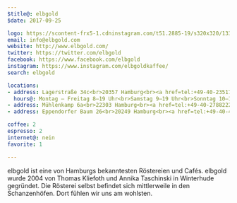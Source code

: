 ```yaml
---
$title@: elbgold
$date: 2017-09-25

logo: https://scontent-frx5-1.cdninstagram.com/t51.2885-19/s320x320/13398562_1056639054449275_1930967290_a.jpg
email: info@elbgold.com
website: http://www.elbgold.com/
twitter: https://twitter.com/elbgold
facebook: https://www.facebook.com/elbgold
instagram: https://www.instagram.com/elbgoldkaffee/
search: elbgold

locations:
- address: Lagerstraße 34c<br>20357 Hamburg<br><a href=tel:+49-40-23517520>040-23517520</a>
  hours@: Montag – Freitag 8–19 Uhr<br>Samstag 9–19 Uhr<br>Sonntag 10–19 Uhr
- address: Mühlenkamp 6a<br>22303 Hamburg<br><a href=tel:+49-40-27882223>040-27882223</a>
- address: Eppendorfer Baum 26<br>20249 Hamburg<br><a href=tel:+49-40-41625771>040-41625771</a>

coffee: 2
espresso: 2
internet@: nein
favorite: 1

---
```

<p>elbgold ist eine von Hamburgs bekanntesten Röstereien und Cafés. elbgold wurde 2004 von Thomas Kliefoth und Annika Taschinski in Winterhude gegründet. Die Rösterei selbst befindet sich mittlerweile in den Schanzenhöfen. Dort fühlen wir uns am wohlsten.